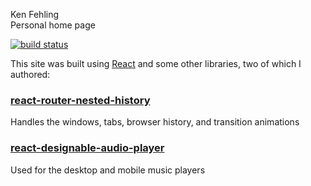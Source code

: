 Ken Fehling<br>
Personal home page

[![build status](https://travis-ci.org/kenfehling/homepage.svg?branch=master)](https://travis-ci.org/kenfehling/homepage)

This site was built using [React](https://facebook.github.io/react) and
some other libraries, two of which I authored:

### [react-router-nested-history](https://github.com/kenfehling/react-router-nested-history)
Handles the windows, tabs, browser history, and transition animations


### [react-designable-audio-player](https://github.com/kenfehling/react-designable-audio-player)
Used for the desktop and mobile music players